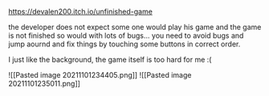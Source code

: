 https://devalen200.itch.io/unfinished-game

the developer does not expect some one would play his game and the game is not finished so would with lots of bugs... 
you need to avoid bugs and jump aournd and fix things by touching some buttons in correct order.

I just like the background, the game itself is too hard for me :(

![[Pasted image 20211101234405.png]]
![[Pasted image 20211101235011.png]]